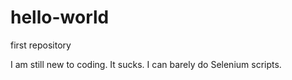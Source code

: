 # hello-world
first repository

I am still new to coding. It sucks. I can barely do Selenium scripts.
